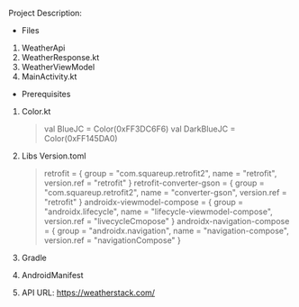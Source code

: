 Project Description:
- Files
1. WeatherApi
2. WeatherResponse.kt
3. WeatherViewModel
4. MainActivity.kt

- Prerequisites
1. Color.kt
   > val BlueJC = Color(0xFF3DC6F6)
   > val DarkBlueJC = Color(0xFF145DA0)
   
3. Libs Version.toml
   > retrofit = { group = "com.squareup.retrofit2", name = "retrofit", version.ref = "retrofit" }
   > retrofit-converter-gson = { group = "com.squareup.retrofit2", name = "converter-gson", version.ref = "retrofit" }
   > androidx-viewmodel-compose = { group = "androidx.lifecycle", name = "lifecycle-viewmodel-compose", version.ref = "livecycleCmopose" }
   > androidx-navigation-compose = { group = "androidx.navigation", name = "navigation-compose", version.ref = "navigationCompose" }
   
4. Gradle
5. AndroidManifest <uses-permission android:name="android.permission.INTERNET"/>
6. API URL: https://weatherstack.com/ 
